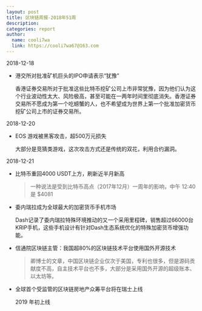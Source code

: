 ```yaml
---
layout: post
title: 区块链周报-2018年51周
description:
categories: report
author:
  name: cooli7wa
  link: https://cooli7wa67@163.com
---
```

2018-12-18

  - 港交所对批准矿机巨头的IPO申请表示“犹豫”

    香港证券交易所对于批准这些比特币挖矿公司上市非常犹豫，因为他们认为这个行业波动性太大、风险极高，甚至可能在一两年时间里彻底消失。香港证券交易所不愿成为第一个吃螃蟹的人，也不希望成为世界上第一个批准加密货币挖矿公司上市的证券交易所。

2018-12-20

  - EOS 游戏被黑客攻击，超500万元损失

    大部分是竞猜类游戏，这次攻击方式还是传统的双花，利用合约漏洞。

2018-12-21

  - 比特币重回4000 USDT上方，刷新近半月新高

    > 一种说法是受到比特币高点（2017年12月）一周年的影响，中午 12:40 是 $4081

  - 委内瑞拉成为全球最大的加密货币手机市场

    Dash记录了委内瑞拉特殊环境推动的又一个采用里程碑，销售超过66000台KRIP手机，这些手机设计有针对Dash生态系统优化的特殊加密货币增强功能。

  - 信通院区块链主管：我国超80%的区块链技术平台使用国外开源技术

    > 卿博士的文章，中国区块链企业仅次于美国，专利也很多，但是源码贡献度不高，自主技术平台也不多，大部分是采用国外开源的超级账本、以太坊等。

  - 全球首个受监管的区块链房地产众筹平台将在瑞士上线

    2019 年初上线
<script type="text/javascript" src="https://cdn.mathjax.org/mathjax/latest/MathJax.js?config=default"></script>
